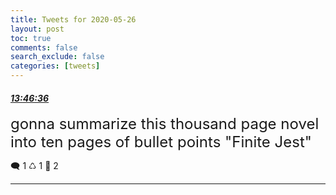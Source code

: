 ```yaml
---
title: Tweets for 2020-05-26
layout: post
toc: true
comments: false
search_exclude: false
categories: [tweets]
---
```



#### <a href = "https://twitter.com/deepfates/status/1265368759386005504">*13:46:36*</a>

<font size="5">gonna summarize this thousand page novel into ten pages of bullet points  "Finite Jest"</font>



🗨️ 1 ♺ 1 🤍  2   

---
    
            

